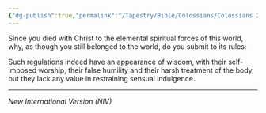```yaml
---
{"dg-publish":true,"permalink":"/Tapestry/Bible/Colossians/Colossians 2_20,23b/","title":"Colossians 2:20, 23b","hide":true,"tags":["bible-verse","bible-verse"],"dgHomeLink":true,"dgShowLocalGraph":true,"dgEnableSearch":true}
---
```


Since you died with Christ to the elemental spiritual forces of this world, why, as though you still belonged to the world, do you submit to its rules:

Such regulations indeed have an appearance of wisdom, with their self-imposed worship, their false humility and their harsh treatment of the body, but they lack any value in restraining sensual indulgence.


---
*New International Version (NIV)*
